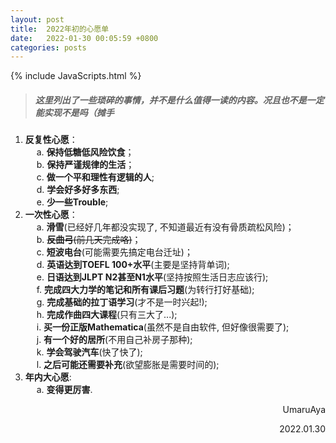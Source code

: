 ```yaml
---
layout: post
title:  2022年初的心愿单
date:   2022-01-30 00:05:59 +0800
categories: posts
---
```


{% include JavaScripts.html %}

> ##### 这里列出了一些琐碎的事情，并不是什么值得一读的内容。况且也不是一定能实现不是吗（摊手 #####

1. **反复性心愿**：  
&emsp; a. **保持低糖低风险饮食**；  
&emsp; b. **保持严谨规律的生活**；  
&emsp; c. **做一个平和理性有逻辑的人**;  
&emsp; d. **学会好多好多东西**;  
&emsp; e. **少一些Trouble**;  
1. **一次性心愿**：  
&emsp; a. **滑雪**(已经好几年都没实现了, 不知道最近有没有骨质疏松风险)；  
&emsp; b. ~~**反曲弓**(前几天完成咯)~~；  
&emsp; c. **短波电台**(可能需要先搞定电台迁址)；  
&emsp; d. **英语达到TOEFL 100+水平**(主要是坚持背单词);  
&emsp; e. **日语达到JLPT N2甚至N1水平**(坚持按照生活日志应该行);  
&emsp; f. **完成四大力学的笔记和所有课后习题**(为转行打好基础);  
&emsp; g. **完成基础的拉丁语学习**(才不是一时兴起!);  
&emsp; h. **完成作曲四大课程**(只有三大了...);  
&emsp; i. **买一份正版Mathematica**(虽然不是自由软件, 但好像很需要了);  
&emsp; j. **有一个好的居所**(不用自己补房子那种);  
&emsp; k. **学会驾驶汽车**(快了快了);  
&emsp; l. **之后可能还需要补充**(欲望膨胀是需要时间的);  
1. **年内大心愿**:  
&emsp; a. **变得更厉害**.  

<p align="right">UmaruAya</p>
<p align="right">2022.01.30</p>